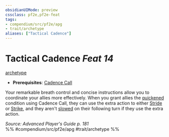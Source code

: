 ```yaml
---
obsidianUIMode: preview
cssclass: pf2e,pf2e-feat
tags:
- compendium/src/pf2e/apg
- trait/archetype
aliases: ["Tactical Cadence"]
---
```

# Tactical Cadence  *Feat 14*  
[archetype](../../rules/traits/archetype.md)  

- **Prerequisites**: [Cadence Call](cadence-call-apg.md)

Your remarkable breath control and concise instructions allow you to coordinate your allies more effectively. When you grant allies the [quickened](../../rules/conditions.md#Quickened) condition using Cadence Call, they can use the extra action to either [Stride](../../rules/actions/stride.md) or [Strike](../../rules/actions/strike.md), and they aren't [slowed](../../rules/conditions.md#Slowed) on their following turn if they use the extra action.

*Source: Advanced Player's Guide p. 181*  
%% #compendium/src/pf2e/apg #trait/archetype %%